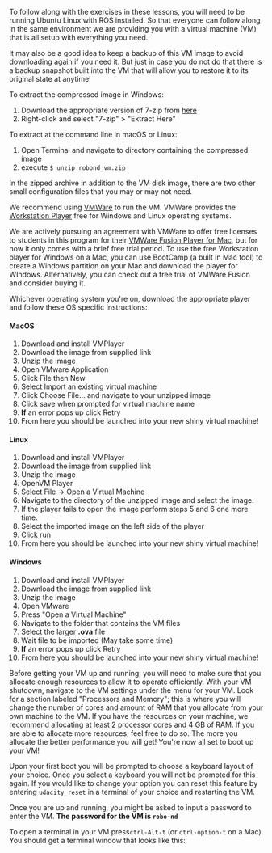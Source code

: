 To follow along with the exercises in these lessons, you will need to be running Ubuntu Linux with ROS installed. So that everyone can follow along in the same environment we are providing you with a virtual machine (VM) that is all setup with everything you need.

It may also be a good idea to keep a backup of this VM image to avoid downloading again if you need it. But just in case you do not do that there is a backup snapshot built into the VM that will allow you to restore it to its original state at anytime!

To extract the compressed image in Windows:
1. Download the appropriate version of 7-zip from [here](http://www.7-zip.org/download.html)
2. Right-click and select "7-zip" > "Extract Here"

To extract at the command line in macOS or Linux:
1. Open Terminal and navigate to directory containing the compressed image
2. execute `$ unzip robond_vm.zip`

In the zipped archive in addition to the VM disk image, there are two other small configuration files that you may or may not need.  

We recommend using [VMWare](http://www.vmware.com/) to run the VM.  VMWare provides the [Workstation Player](http://www.vmware.com/products/player/playerpro-evaluation.html) free for Windows and Linux operating systems.  

We are actively pursuing an agreement with VMWare to offer free licenses to students in this program for their [VMWare Fusion Player for Mac](http://www.vmware.com/products/fusion.html), but for now it only comes with a brief free trial period.  To use the free Workstation player for Windows on a Mac, you can use BootCamp (a built in Mac tool) to create a Windows partition on your Mac and download the player for WIndows.  Alternatively, you can check out a free trial of VMWare Fusion and consider buying it.  

Whichever operating system you're on, download the appropriate player and follow these OS specific instructions:

#### MacOS


1. Download and install VMPlayer
2. Download the image from supplied link
3. Unzip the image 
4. Open VMware Application
5. Click File then New
6. Select Import an existing virtual machine
7. Click Choose File... and navigate to your unzipped image
8. Click save when prompted for virtual machine name 
9. **If** an error pops up click Retry
10. From here you should be launched into your new shiny virtual machine!

#### Linux

1. Download and install VMPlayer
2. Download the image from supplied link
3. Unzip the image 
4. OpenVM Player
5. Select File -> Open a Virtual Machine 
6. Navigate to the directory of the unzipped image and select the image. 
7. If the player fails to open the image perform steps 5 and 6 one more time.
8. Select the imported image on the left side of the player
9. Click run
10. From here you should be launched into your new shiny virtual machine!

#### Windows

1. Download and install VMPlayer
2. Download the image from supplied link
3. Unzip the image 
4. Open VMware
5. Press "Open a Virtual Machine"
6. Navigate to the folder that contains the VM files
7. Select the larger **.ova** file
8. Wait file to be imported (May take some time)
9. **If** an error pops up click Retry
10. From here you should be launched into your new shiny virtual machine!

Before getting your VM up and running, you will need to make sure that you allocate enough resources to allow it to operate efficiently. With your VM shutdown, navigate to the VM settings under the menu for your VM. Look for a section labeled "Processors and Memory"; this is where you will change the number of cores and amount of RAM that you allocate from your own machine to the VM. If you have the resources on your machine, we recommend allocating at least 2 processor cores and 4 GB of RAM. If you are able to allocate more resources, feel free to do so. The more you allocate the better performance you will get! You're now all set to boot up your VM!

Upon your first boot you will be prompted to choose a keyboard layout of your choice. Once you select a keyboard you will not be prompted for this again. If you would like to change your option you can reset this feature by entering `udacity_reset` in a terminal of your choice and restarting the VM.

Once you are up and running, you might be asked to input a password to enter the VM.  **The password for the VM is `robo-nd`**

To open a terminal in your VM press`ctrl-Alt-t` (or `ctrl-option-t` on a Mac).  You should get a terminal window that looks like this: